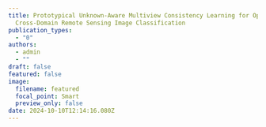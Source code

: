 ```yaml
---
title: Prototypical Unknown-Aware Multiview Consistency Learning for Open-Set
  Cross-Domain Remote Sensing Image Classification
publication_types:
  - "0"
authors:
  - admin
  - ""
draft: false
featured: false
image:
  filename: featured
  focal_point: Smart
  preview_only: false
date: 2024-10-10T12:14:16.080Z
---
```

